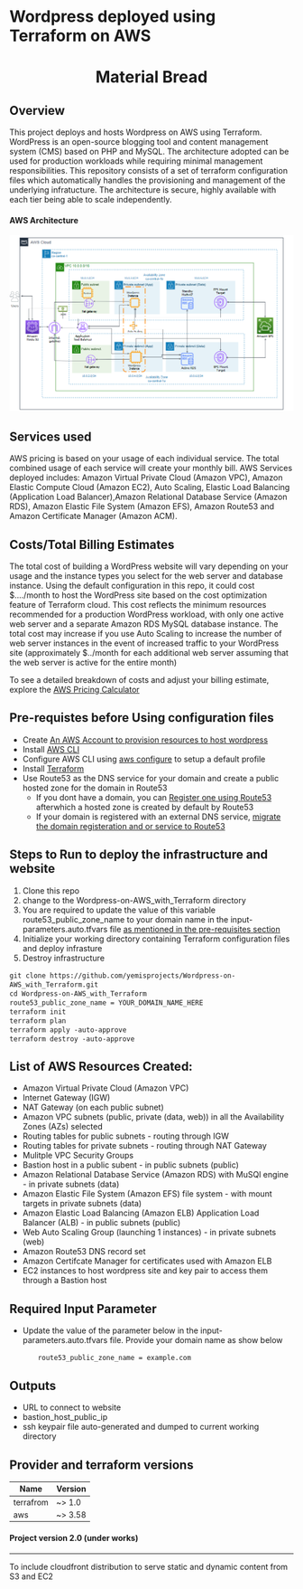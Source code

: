# Wordpress deployed using Terraform on AWS<a name="TOP"></a>
<h1 align="center">Material Bread</h1>

## Overview
This project deploys and hosts Wordpress on AWS using Terraform. WordPress is an open-source blogging tool and content management system (CMS) based on PHP and MySQL. The architecture adopted can be used for production workloads while requiring minimal management responsibilities. This repository consists of a set of terraform configuration files which automatically handles the provisioning and management of the underlying infratucture. The architecture is secure, highly available with each tier being able to scale independently.

#### AWS Architecture
![picture alt](https://github.com/yemisprojects/Wordpress-on-AWS_with_Terraform/blob/main/images/Architecture%20used%20for%20this%20project.PNG)

## Services used
AWS pricing is based on your usage of each individual service. The total combined usage of each service will create your monthly bill.
AWS Services deployed includes: Amazon Virtual Private Cloud (Amazon VPC), Amazon Elastic Compute Cloud (Amazon EC2), Auto Scaling, Elastic Load Balancing (Application Load Balancer),Amazon Relational Database Service (Amazon RDS), Amazon Elastic File System (Amazon EFS), Amazon Route53 and Amazon Certificate Manager (Amazon ACM).

## Costs/Total Billing Estimates
The total cost of building a WordPress website will vary depending on your usage and the instance types you select for the web server and database instance. Using the default configuration in this repo, it could cost $..../month to host the WordPress site based on the cost optimization feature of Terraform cloud. This cost reflects the minimum resources recommended for a production WordPress workload, with only one active web server and a separate Amazon RDS MySQL database instance. The total cost may increase if you use Auto Scaling to increase the number of web server instances in the event of increased traffic to your WordPress site (approximately $../month for each additional web server assuming that the web server is active for the entire month)

To see a detailed breakdown of costs and adjust your billing estimate, explore the [AWS Pricing Calculator](https://calculator.aws/#/)

## Pre-requistes before Using configuration files
* Create [An AWS Account to provision resources to host wordpress](https://portal.aws.amazon.com/gp/aws/developer/registration/index.html) 
* Install [AWS CLI](https://docs.aws.amazon.com/cli/latest/userguide/install-cliv2.html)
* Configure AWS CLI using [aws configure](https://docs.aws.amazon.com/cli/latest/userguide/cli-configure-quickstart.html) to setup a default profile  
* Install [Terraform](https://www.terraform.io/downloads.html)
* Use Route53 as the DNS service for your domain and create a public hosted zone for the domain in Route53
    * If you dont have a domain, you can [Register one using Route53](https://docs.aws.amazon.com/Route53/latest/DeveloperGuide/domain-register.html#domain-register-procedure)     afterwhich a hosted zone is created by default by Route53
    * If your domain is registered with an external DNS service, [migrate the domain registeration and or service to Route53](https://docs.aws.amazon.com/Route53/latest/DeveloperGuide/migrate-dns-domain-inactive.html)

## Steps to Run to deploy the infrastructure and website
1. Clone this repo
2. change to the Wordpress-on-AWS_with_Terraform directory
3. You are required to update the value of this variable route53_public_zone_name to your domain name in the input-parameters.auto.tfvars file [as mentioned in the pre-requisites section](https://github.com/yemisprojects/Wordpress-on-AWS_with_Terraform#pre-requistes-before-using-configuration-files)
4. Initialize your working directory containing Terraform configuration files and deploy infrasture
5. Destroy infrastructure 
```
git clone https://github.com/yemisprojects/Wordpress-on-AWS_with_Terraform.git
cd Wordpress-on-AWS_with_Terraform
route53_public_zone_name = YOUR_DOMAIN_NAME_HERE
terraform init
terraform plan
terraform apply -auto-approve
terraform destroy -auto-approve
```

## List of AWS Resources Created:

- Amazon Virtual Private Cloud (Amazon VPC)
- Internet Gateway (IGW)
- NAT Gateway (on each public subnet)
- Amazon VPC subnets (public, private (data, web)) in all the Availability Zones (AZs) selected
- Routing tables for public subnets - routing through IGW
- Routing tables for private subnets - routing through NAT Gateway
- Mulitple VPC Security Groups
- Bastion host in a public subent - in public subnets (public)
- Amazon Relational Database Service (Amazon RDS) with MuSQl engine - in private subnets (data)
- Amazon Elastic File System (Amazon EFS) file system - with mount targets in private subnets (data) 
- Amazon Elastic Load Balancing (Amazon ELB) Application Load Balancer (ALB) - in public subnets (public)
- Web Auto Scaling Group (launching 1 instances) - in private subnets (web)
- Amazon Route53 DNS record set
- Amazon Certifcate Manager for certificates used with Amazon ELB
- EC2 instances to host wordpress site and key pair to access them through a Bastion host 

## Required Input Parameter
 - Update the value of the parameter below in the input-parameters.auto.tfvars file. Provide your domain name as show below
```
       route53_public_zone_name = example.com
```

## Outputs
- URL to connect to website
- bastion_host_public_ip
- ssh keypair file auto-generated and dumped to current working directory

## Provider and terraform versions
| Name  |Version |
| ------------- | ------------- |
| terrafrom  | ~> 1.0  |
| aws  | ~> 3.58  |


#### Project version 2.0 (under works)
---------------------------------------
To include cloudfront distribution to serve static and dynamic content from S3 and EC2